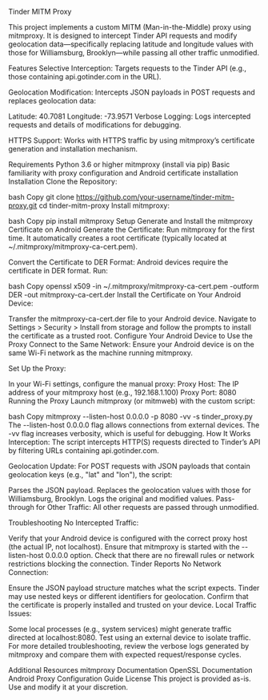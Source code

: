 Tinder MITM Proxy

This project implements a custom MITM (Man-in-the-Middle) proxy using mitmproxy. It is designed to intercept Tinder API requests and modify geolocation data—specifically replacing latitude and longitude values with those for Williamsburg, Brooklyn—while passing all other traffic unmodified.

Features
Selective Interception:
Targets requests to the Tinder API (e.g., those containing api.gotinder.com in the URL).

Geolocation Modification:
Intercepts JSON payloads in POST requests and replaces geolocation data:

Latitude: 40.7081
Longitude: -73.9571
Verbose Logging:
Logs intercepted requests and details of modifications for debugging.

HTTPS Support:
Works with HTTPS traffic by using mitmproxy’s certificate generation and installation mechanism.

Requirements
Python 3.6 or higher
mitmproxy (install via pip)
Basic familiarity with proxy configuration and Android certificate installation
Installation
Clone the Repository:

bash
Copy
git clone https://github.com/your-username/tinder-mitm-proxy.git
cd tinder-mitm-proxy
Install mitmproxy:

bash
Copy
pip install mitmproxy
Setup
Generate and Install the mitmproxy Certificate on Android
Generate the Certificate:
Run mitmproxy for the first time. It automatically creates a root certificate (typically located at ~/.mitmproxy/mitmproxy-ca-cert.pem).

Convert the Certificate to DER Format:
Android devices require the certificate in DER format. Run:

bash
Copy
openssl x509 -in ~/.mitmproxy/mitmproxy-ca-cert.pem -outform DER -out mitmproxy-ca-cert.der
Install the Certificate on Your Android Device:

Transfer the mitmproxy-ca-cert.der file to your Android device.
Navigate to Settings > Security > Install from storage and follow the prompts to install the certificate as a trusted root.
Configure Your Android Device to Use the Proxy
Connect to the Same Network:
Ensure your Android device is on the same Wi-Fi network as the machine running mitmproxy.

Set Up the Proxy:

In your Wi-Fi settings, configure the manual proxy:
Proxy Host: The IP address of your mitmproxy host (e.g., 192.168.1.100)
Proxy Port: 8080
Running the Proxy
Launch mitmproxy (or mitmweb) with the custom script:

bash
Copy
mitmproxy --listen-host 0.0.0.0 -p 8080 -vv -s tinder_proxy.py
The --listen-host 0.0.0.0 flag allows connections from external devices.
The -vv flag increases verbosity, which is useful for debugging.
How It Works
Interception:
The script intercepts HTTP(S) requests directed to Tinder’s API by filtering URLs containing api.gotinder.com.

Geolocation Update:
For POST requests with JSON payloads that contain geolocation keys (e.g., "lat" and "lon"), the script:

Parses the JSON payload.
Replaces the geolocation values with those for Williamsburg, Brooklyn.
Logs the original and modified values.
Pass-through for Other Traffic:
All other requests are passed through unmodified.

Troubleshooting
No Intercepted Traffic:

Verify that your Android device is configured with the correct proxy host (the actual IP, not localhost).
Ensure that mitmproxy is started with the --listen-host 0.0.0.0 option.
Check that there are no firewall rules or network restrictions blocking the connection.
Tinder Reports No Network Connection:

Ensure the JSON payload structure matches what the script expects. Tinder may use nested keys or different identifiers for geolocation.
Confirm that the certificate is properly installed and trusted on your device.
Local Traffic Issues:

Some local processes (e.g., system services) might generate traffic directed at localhost:8080. Test using an external device to isolate traffic.
For more detailed troubleshooting, review the verbose logs generated by mitmproxy and compare them with expected request/response cycles.

Additional Resources
mitmproxy Documentation
OpenSSL Documentation
Android Proxy Configuration Guide
License
This project is provided as-is. Use and modify it at your discretion.
